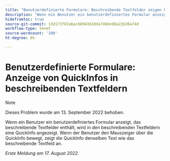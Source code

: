 ```yaml
---
title: "Benutzerdefinierte Formulare: Beschreibende Textfelder zeigen QuickInfo an."
description: "Wenn ein Benutzer ein benutzerdefiniertes Formular anzeigt, das beschreibende Textfelder enthält, wird in den beschreibenden Textfeldern eine QuickInfo angezeigt. Wenn der Benutzer den Mauszeiger über die QuickInfo bewegt, zeigt die QuickInfo denselben Text wie das beschreibende Textfeld an."
hidefromtoc: true
source-git-commit: 13d173f82a6ac6894363dda746be98a22636a74d
workflow-type: tm+mt
source-wordcount: '100'
ht-degree: 0%

---
```



# Benutzerdefinierte Formulare: Anzeige von QuickInfos in beschreibenden Textfeldern

>[!NOTE]
>
>Dieses Problem wurde am 13. September 2022 behoben.

Wenn ein Benutzer ein benutzerdefiniertes Formular anzeigt, das beschreibende Textfelder enthält, wird in den beschreibenden Textfeldern eine QuickInfo angezeigt. Wenn der Benutzer den Mauszeiger über die QuickInfo bewegt, zeigt die QuickInfo denselben Text wie das beschreibende Textfeld an.

_Erste Meldung am 17. August 2022._

